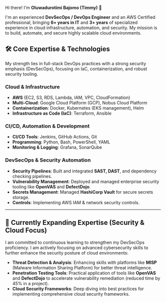 Hi there! I'm **Oluwadurotimi Bajomo (Timmy)** 👋

I'm an experienced **DevSecOps / DevOps Engineer** and an AWS Certified professional, bringing **6+ years in IT** and **3+ years** of specialized experience in cloud infrastructure, automation, and security. My mission is to build, automate, and secure highly scalable cloud environments.

## 🛠️ Core Expertise & Technologies

My strength lies in full-stack DevOps practices with a strong security emphasis (DevSecOps), focusing on IaC, containerization, and robust security tooling.

### Cloud & Infrastructure
* **AWS** (EC2, S3, RDS, Lambda, IAM, VPC, CloudFormation)
* **Multi-Cloud**: Google Cloud Platform (GCP), Nobus Cloud Platform
* **Containerization**: Docker, Kubernetes (EKS management), Helm
* **Infrastructure as Code (IaC)**: Terraform, Ansible

### CI/CD, Automation & Development
* **CI/CD Tools**: Jenkins, GitHub Actions, Git
* **Programming**: Python, Bash, PowerShell, YAML
* **Monitoring & Logging**: Grafana, SonarQube

### DevSecOps & Security Automation
* **Security Pipelines**: Built and integrated **SAST, DAST**, and dependency checking pipelines.
* **Vulnerability Management**: Deployed and managed enterprise security tooling like **OpenVAS** and **DefectDojo**.
* **Secrets Management**: Managed **HashiCorp Vault** for secure secrets storage.
* **Controls**: Implementing AWS IAM & network security controls.

---

## 🌱 Currently Expanding Expertise (Security & Cloud Focus)

I am committed to continuous learning to strengthen my DevSecOps proficiency. I am actively focusing on advanced cybersecurity skills to further enhance the security posture of cloud environments:

* **Threat Detection & Analysis**: Enhancing skills with platforms like **MISP** (Malware Information Sharing Platform) for better threat intelligence.
* **Penetration Testing Tools**: Practical application of tools like **OpenVAS** and **DefectDojo** to accelerate vulnerability remediation (reduced time by 45% in a project).
* **Cloud Security Frameworks**: Deep diving into best practices for implementing comprehensive cloud security frameworks.
